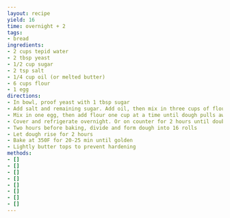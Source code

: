 ```yaml
---
layout: recipe
yield: 16
time: overnight + 2
tags:
- bread
ingredients:
- 2 cups tepid water
- 2 tbsp yeast
- 1/2 cup sugar
- 2 tsp salt
- 1/4 cup oil (or melted butter)
- 6 cups flour
- 1 egg
directions:
- In bowl, proof yeast with 1 tbsp sugar
- Add salt and remaining sugar. Add oil, then mix in three cups of flour
- Mix in one egg, then add flour one cup at a time until dough pulls away from sides of bown. (Should be approx three more cups)
- Cover and refrigerate overnight. Or on counter for 2 hours until doubled
- Two hours before baking, divide and form dough into 16 rolls
- Let dough rise for 2 hours
- Bake at 350F for 20-25 min until golden
- Lightly butter tops to prevent hardening
methods:
- []
- []
- []
- []
- []
- []
- []
- []
---
```

